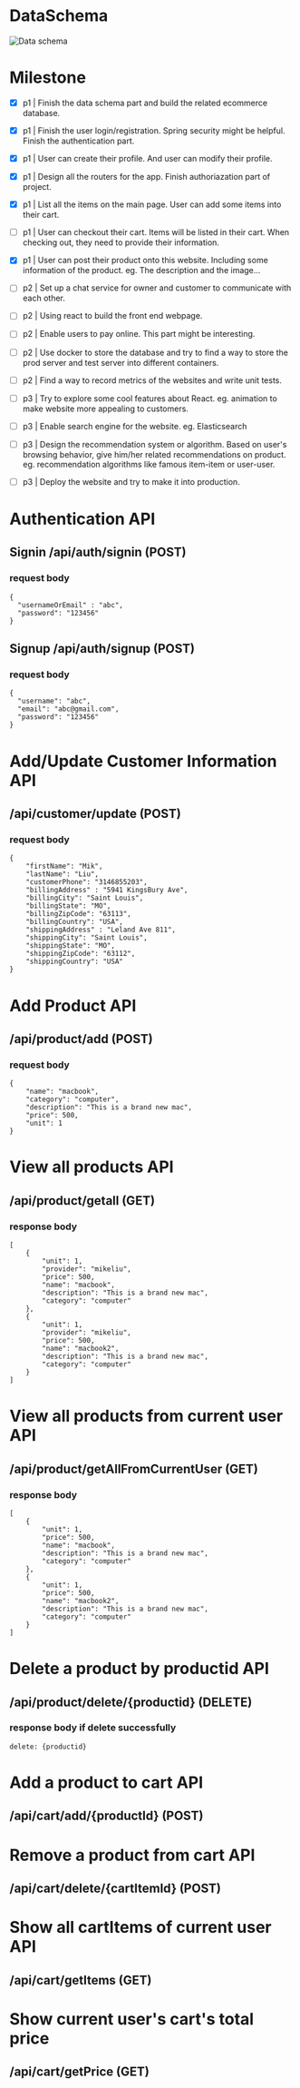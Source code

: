 # DataSchema
![Data schema](/images/DataSchema.png)
# Milestone
- [x] p1 | Finish the data schema part and build the related ecommerce database. 
- [x] p1 | Finish the user login/registration. Spring security might be helpful. Finish the authentication part.
- [x] p1 | User can create their profile. And user can modify their profile.
- [x] p1 | Design all the routers for the app. Finish authoriazation part of project. 
- [x] p1 | List all the items on the main page. User can add some items into their cart.
- [ ] p1 | User can checkout their cart. Items will be listed in their cart. When checking out, they need to provide their information.
- [x] p1 | User can post their product onto this website. Including some information of the product. eg. The description and the image...
- [ ] p2 | Set up a chat service for owner and customer to communicate with each other.
- [ ] p2 | Using react to build the front end webpage.
- [ ] p2 | Enable users to pay online. This part might be interesting.
- [ ] p2 | Use docker to store the database and try to find a way to store the prod server and test server into different containers.
- [ ] p2 | Find a way to record metrics of the websites and write unit tests.
- [ ] p3 | Try to explore some cool features about React. eg. animation to make website more appealing to customers.
- [ ] p3 | Enable search engine for the website. eg. Elasticsearch
- [ ] p3 | Design the recommendation system or algorithm. Based on user's browsing behavior, give him/her related recommendations on product. eg. recommendation algorithms like famous item-item or user-user.
- [ ] p3 | Deploy the website and try to make it into production.


# Authentication API
## Signin /api/auth/signin (POST)  
### request body
```
{  
  "usernameOrEmail" : "abc",  
  "password": "123456"  
}  
```  
## Signup /api/auth/signup (POST)  
### request body
```
{  
  "username": "abc",  
  "email": "abc@gmail.com",  
  "password": "123456"  
}  
```

# Add/Update Customer Information API
## /api/customer/update (POST)  
### request body
```
{
  	"firstName": "Mik",
	"lastName": "Liu",
	"customerPhone": "3146855203",
	"billingAddress" : "5941 KingsBury Ave",
	"billingCity": "Saint Louis",
	"billingState": "MO",
	"billingZipCode": "63113",
	"billingCountry": "USA",
	"shippingAddress" : "Leland Ave 811",
	"shippingCity": "Saint Louis",
	"shippingState": "MO",
	"shippingZipCode": "63112",
	"shippingCountry": "USA"
}
```


# Add Product API
## /api/product/add (POST)  
### request body
```
{
	"name": "macbook",
	"category": "computer",
	"description": "This is a brand new mac",
	"price": 500,
	"unit": 1
}
```


# View all products API
## /api/product/getall (GET)  
### response body
```
[
    {
        "unit": 1,
        "provider": "mikeliu",
        "price": 500,
        "name": "macbook",
        "description": "This is a brand new mac",
        "category": "computer"
    },
    {
        "unit": 1,
        "provider": "mikeliu",
        "price": 500,
        "name": "macbook2",
        "description": "This is a brand new mac",
        "category": "computer"
    }
]
```

# View all products from current user API
## /api/product/getAllFromCurrentUser (GET)  
### response body
```
[
    {
        "unit": 1,
        "price": 500,
        "name": "macbook",
        "description": "This is a brand new mac",
        "category": "computer"
    },
    {
        "unit": 1,
        "price": 500,
        "name": "macbook2",
        "description": "This is a brand new mac",
        "category": "computer"
    }
]
```

# Delete a product by productid API
## /api/product/delete/{productid} (DELETE)  
### response body if delete successfully
```
delete: {productid}
```

# Add a product to cart API
## /api/cart/add/{productId} (POST)  


# Remove a product from cart API
## /api/cart/delete/{cartItemId} (POST)  


# Show all cartItems of current user API
## /api/cart/getItems (GET)  


# Show current user's cart's total price
## /api/cart/getPrice (GET)  




